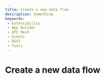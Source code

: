 ```yaml
---
title: Create a new data flow
description: Something
keywords:
 - Extensibility
 - App Builder
 - API Mesh
 - Events
 - REST
 - Tools
---
```


# Create a new data flow
